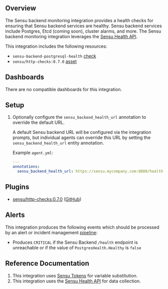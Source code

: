 ## Overview

<!-- Sensu Integration description; supports markdown -->

The Sensu backend monitoring integration provides a health checks for ensuring that Sensu backend services are healthy.
Sensu backend services include Postgres, Etcd (coming soon), cluster alarms, and more.
The Sensu backend monitoring integration leverages the [Sensu Health API].

<!-- Provide a high level overview of the integration contents (e.g. checks, filters, mutators, handlers, assets, etc) -->

This integration includes the following resources:

* `sensu-backend-postgresql-health` [check]
* `sensu/http-checks:0.7.0` [asset]

## Dashboards

<!-- List of compatible dashboards w/ screenshots (supports png, jpeg, and gif images; relative paths only; e.g. `![](img/dashboard-1.png)` )-->

<!-- This integration is compatible with the [{{dashboard_name}}][{{dashboard_link}}] (included w/ [Sensu Plus][sensu-plus]). -->

<!-- ![](img/dashboard.png) -->

There are no compatible dashboards for this integration.

## Setup

<!-- Sensu Integration setup instructions, including Sensu agent configuration and external component configuration -->
<!-- EXAMPLE: what configuration (if any) is required in a third-party service to enable monitoring? -->

1. Optionally configure the `sensu_backend_health_url` annotation to override the default URL.

   A default Sensu backend URL will be configured via the integration prompts, but individual agents can override this URL by setting the `sensu_backend_health_url` entity annotation.

   Example `agent.yml`:

   ```yaml
   ---
   annotations:
     sensu_backend_health_url: https://sensu.mycompany.com:8080/health
   ```

## Plugins

<!-- Links to any Sensu Integration dependencies (i.e. Sensu Plugins) -->

- [sensu/http-checks:0.7.0][http-checks-bonsai] ([GitHub][http-checks-github])

## Alerts

<!-- List of all alerts generated by this integration. -->

This integration produces the following events which should be processed by an alert or incident management [pipeline]:

* Produces `CRITICAL` if the Sensu Backend `/health` endpoint is unreachable or if the value of `PostgresHealth.Healthy` is `false`


## Reference Documentation

<!-- Please provide links to any relevant reference documentation to help users learn more and/or troubleshoot this integration; specifically including any third-party software documentation. -->

1. This integration uses [Sensu Tokens][tokens] for variable substitution.
1. This integration uses the [Sensu Health API] for data collection.

<!-- Links -->
[check]: https://docs.sensu.io/sensu-go/latest/observability-pipeline/observe-schedule/checks/
[asset]: https://docs.sensu.io/sensu-go/latest/plugins/assets/
[subscription]: https://docs.sensu.io/sensu-go/latest/observability-pipeline/observe-schedule/subscriptions/
[subscriptions]: https://docs.sensu.io/sensu-go/latest/observability-pipeline/observe-schedule/subscriptions/
[agents]: https://docs.sensu.io/sensu-go/latest/observability-pipeline/observe-schedule/agent/
[annotation]: https://docs.sensu.io/sensu-go/latest/observability-pipeline/observe-schedule/agent/#general-configuration-flags
[plugins]: https://docs.sensu.io/sensu-go/latest/plugins/
[metrics]: https://docs.sensu.io/sensu-go/latest/observability-pipeline/observe-schedule/metrics/
[handler]: https://docs.sensu.io/sensu-go/latest/observability-pipeline/observe-process/handlers/
[pipeline]: https://docs.sensu.io/sensu-go/latest/observability-pipeline/observe-process/pipelines/
[secret]: https://docs.sensu.io/sensu-go/latest/operations/manage-secrets/secrets/
[secrets]: https://docs.sensu.io/sensu-go/latest/operations/manage-secrets/secrets/
[tokens]: https://docs.sensu.io/sensu-go/latest/observability-pipeline/observe-schedule/tokens/
[sensu-plus]: https://sensu.io/features/analytics
[{{dashboard-link}}]: #
[http-checks-bonsai]: https://bonsai.sensu.io/assets/sensu/http-checks
[http-checks-github]: https://github.com/sensu/http-checks
[Sensu Health API]: https://docs.sensu.io/sensu-go/latest/api/other/health/